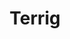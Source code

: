 ---
layout: page
title: Terrig
description: Setting details for Terrig, Felt
excerpt_separator: <!--more-->
---